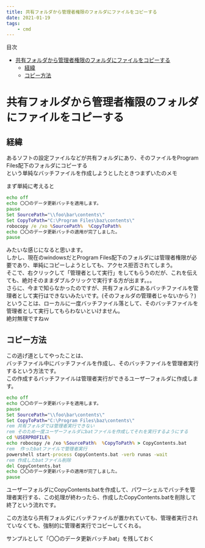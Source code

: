 ```yaml
---
title: 共有フォルダから管理者権限のフォルダにファイルをコピーする
date: 2021-01-19
tags:
    - cmd
---
```


目次
<!-- @import "[TOC]" {cmd="toc" depthFrom=1 depthTo=6 orderedList=false} -->
<!-- code_chunk_output -->

- [共有フォルダから管理者権限のフォルダにファイルをコピーする](#共有フォルダから管理者権限のフォルダにファイルをコピーする)
  - [経緯](#経緯)
  - [コピー方法](#コピー方法)

<!-- /code_chunk_output -->

# 共有フォルダから管理者権限のフォルダにファイルをコピーする

## 経緯
あるソフトの設定ファイルなどが共有フォルダにあり、そのファイルをProgram Files配下のフォルダにコピーする  
という単純なバッチファイルを作成しようとしたときつまずいたのメモ

まず単純に考えると
```bat
echo off
echo 〇〇のデータ更新バッチを適用します。
pause
Set SourcePath="\\foo\bar\contents\"
Set CopyToPath="C:\Program Files\baz\contents\"
robocopy /e /xo %SourcePath%  %CopyToPath%
echo 〇〇のデータ更新バッチの適用が完了しました。
pause
```
みたいな感じになると思います。  
しかし、現在のwindowsだとProgram Files配下のフォルダには管理者権限が必要であり、単純にコピーしようとしても、アクセス拒否されてしまう。  
そこで、右クリックして「管理者として実行」をしてもらうのだが、これを伝えても、絶対そのままダブルクリックで実行する方が出ます。。。   
さらに、今まで知らなかったのですが、共有フォルダにあるバッチファイルを管理者として実行はできないみたいです。(そのフォルダの管理者じゃないから？)  
ということは、ローカルに一度バッチファイル落として、そのバッチファイルを管理者として実行してもらわないといけません。  
絶対無理ですねｗ  

## コピー方法

この逃げ道としてやったことは、  
バッチファイル中にバッチファイルを作成し、そのバッチファイルを管理者実行するという方法です。  
この作成するバッチファイルは管理者実行ができるユーザーフォルダに作成します。

```bat
echo off
echo 〇〇のデータ更新バッチを適用します。
pause
Set SourcePath="\\foo\bar\contents\"
Set CopyToPath="C:\Program Files\baz\contents\"
rem 共有フォルダでは管理者実行できない
rem そのため一度ユーザーフォルダにbatファイルを作成してそれを実行するようにする
cd %USERPROFILE%
echo robocopy /e /xo %SourcePath%  %CopyToPath% > CopyContents.bat
rem  作ったbatファイルで管理者実行
powershell start-process CopyContents.bat -verb runas -wait
rem 作成したbatファイル削除
del CopyContents.bat
echo 〇〇のデータ更新バッチの適用が完了しました。
pause
```
ユーザーフォルダにCopyContents.batを作成して、パワーシェルでバッチを管理者実行する、この処理が終わったら、作成したCopyContents.batを削除して終了という流れです。  

この方法なら共有フォルダにバッチファイルが置かれていても、管理者実行されていなくても、強制的に管理者実行でコピーしてくれる。  

サンプルとして「〇〇のデータ更新バッチ.bat」を残しておく